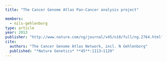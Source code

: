 ```yaml
---
title: "The Cancer Genome Atlas Pan-Cancer analysis project"

members:
  - nils-gehlenborg
type: article
year: 2013
publisher: "http://www.nature.com/ng/journal/v45/n10/full/ng.2764.html"
cite:
  authors: "The Cancer Genome Atlas Network, incl. N Gehlenborg"
  published: "*Nature Genetics* **45**:1113–1120"
---
```

